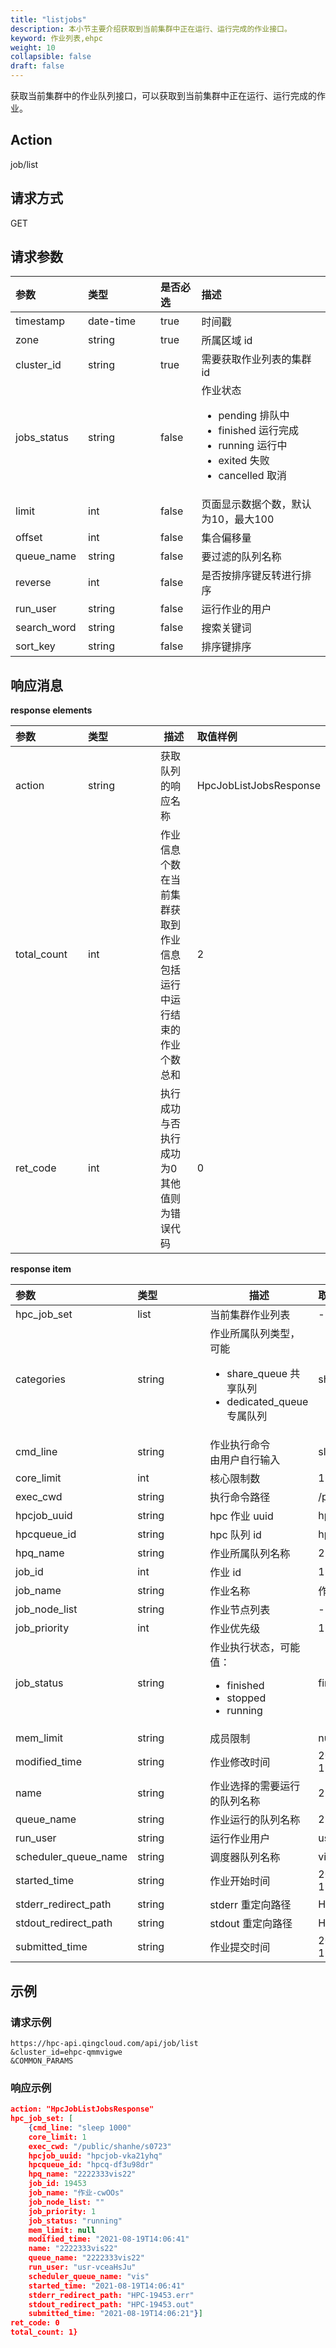 ```yaml
---
title: "listjobs"
description: 本小节主要介绍获取到当前集群中正在运行、运行完成的作业接口。 
keyword: 作业列表,ehpc
weight: 10
collapsible: false
draft: false
---
```


获取当前集群中的作业队列接口，可以获取到当前集群中正在运行、运行完成的作业。

## Action

job/list

## 请求方式

GET

## 请求参数

| <span style="display:inline-block;width:100px">参数</span> | <span style="display:inline-block;width:100px">类型</span> | 是否必选 | 描述                                                         |
| :--------------------------------------------------------- | :--------------------------------------------------------- | :------- | :----------------------------------------------------------- |
| timestamp                                                  | date-time                                                  | true     | 时间戳                                                       |
| zone                                                       | string                                                     | true     | 所属区域 id                                                  |
| cluster_id                                                 | string                                                     | true     | 需要获取作业列表的集群 id                                    |
| jobs_status                                                | string                                                     | false    | 作业状态<ul><li>pending 排队中</li><li>finished 运行完成</li><li>running 运行中</li><li>exited 失败</li><li>cancelled 取消</li></ul> |
| limit                                                      | int                                                        | false    | 页面显示数据个数，默认为10，最大100                          |
| offset                                                     | int                                                        | false    | 集合偏移量                                                   |
| queue_name                                                 | string                                                     | false    | 要过滤的队列名称                                             |
| reverse                                                    | int                                                        | false    | 是否按排序键反转进行排序                                     |
| run_user                                                   | string                                                     | false    | 运行作业的用户                                               |
| search_word                                                | string                                                     | false    | 搜索关键词                                                   |
| sort_key                                                   | string                                                     | false    | 排序键排序                                                   |

## 响应消息

**response elements**

| <span style="display:inline-block;width:100px">参数</span> | <span style="display:inline-block;width:100px">类型</span> | 描述                                                         | 取值样例               |
| :--------------------------------------------------------- | :--------------------------------------------------------- | ------------------------------------------------------------ | :--------------------- |
| action                                                     | string                                                     | 获取队列的响应名称                                           | HpcJobListJobsResponse |
| total_count                                                | int                                                        | 作业信息个数<br />在当前集群获取到作业信息<br />包括运行中运行结束的作业个数总和 | 2                      |
| ret_code                                                   | int                                                        | 执行成功与否<br />执行成功为0<br />其他值则为错误代码        | 0                      |

**response item**

| <span style="display:inline-block;width:100px">参数</span> | <span style="display:inline-block;width:100px">类型</span> | 描述                                                         | 取值样例             |
| :--------------------------------------------------------- | :--------------------------------------------------------- | ------------------------------------------------------------ | :------------------- |
| hpc_job_set                                                | list                                                       | 当前集群作业列表                                             | -                    |
| categories                                                 | string                                                     | 作业所属队列类型，可能<ul><li>share_queue 共享队列</li><li>dedicated_queue 专属队列</li></ul> | share_queue          |
| cmd_line                                                   | string                                                     | 作业执行命令<br />由用户自行输入                             | sleep 10             |
| core_limit                                                 | int                                                        | 核心限制数                                                   | 1                    |
| exec_cwd                                                   | string                                                     | 执行命令路径                                                 | /public/shanhe/s0723 |
| hpcjob_uuid                                                | string                                                     | hpc 作业 uuid                                                | hpcjoc-o0ov1wbb      |
| hpcqueue_id                                                | string                                                     | hpc 队列 id                                                  | hpcq-df3u98dr        |
| hpq_name                                                   | string                                                     | 作业所属队列名称                                             | 2222333vis22         |
| job_id                                                     | int                                                        | 作业 id                                                      | 19948                |
| job_name                                                   | string                                                     | 作业名称                                                     | 作业-elDVm           |
| job_node_list                                              | string                                                     | 作业节点列表                                                 | -                    |
| job_priority                                               | int                                                        | 作业优先级                                                   | 1                    |
| job_status                                                 | string                                                     | 作业执行状态，可能值：<ul><li>finished </li><li>stopped</li><li>running</li></ul> | finished             |
| mem_limit                                                  | string                                                     | 成员限制                                                     | null                 |
| modified_time                                              | string                                                     | 作业修改时间                                                 | 2021-08-19T14:06:41  |
| name                                                       | string                                                     | 作业选择的需要运行的队列名称                                 | 2222333vis22         |
| queue_name                                                 | string                                                     | 作业运行的队列名称                                           | 2222333vis22         |
| run_user                                                   | string                                                     | 运行作业用户                                                 | usr-vceaHsJu         |
| scheduler_queue_name                                       | string                                                     | 调度器队列名称                                               | vis                  |
| started_time                                               | string                                                     | 作业开始时间                                                 | 2021-08-19T14:06:41  |
| stderr_redirect_path                                       | string                                                     | stderr 重定向路径                                            | HPC-19453.err        |
| stdout_redirect_path                                       | string                                                     | stdout 重定向路径                                            | HPC-19453.out        |
| submitted_time                                             | string                                                     | 作业提交时间                                                 | 2021-08-19T14:06:21  |

## 示例

### 请求示例

```url
https://hpc-api.qingcloud.com/api/job/list
&cluster_id=ehpc-qmmvigwe
&COMMON_PARAMS
```

### 响应示例

```json
action: "HpcJobListJobsResponse"
hpc_job_set: [
	{cmd_line: "sleep 1000"
	core_limit: 1
	exec_cwd: "/public/shanhe/s0723"
	hpcjob_uuid: "hpcjob-vka21yhq"
	hpcqueue_id: "hpcq-df3u98dr"
	hpq_name: "2222333vis22"
	job_id: 19453
	job_name: "作业-cwOOs"
	job_node_list: ""
	job_priority: 1
	job_status: "running"
	mem_limit: null
	modified_time: "2021-08-19T14:06:41"
	name: "2222333vis22"
	queue_name: "2222333vis22"
	run_user: "usr-vceaHsJu"
	scheduler_queue_name: "vis"
	started_time: "2021-08-19T14:06:41"
	stderr_redirect_path: "HPC-19453.err"
	stdout_redirect_path: "HPC-19453.out"
	submitted_time: "2021-08-19T14:06:21"}]
ret_code: 0
total_count: 1}
```
